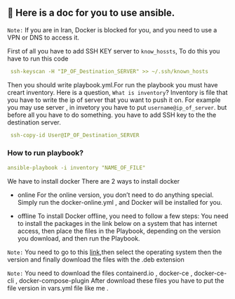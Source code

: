 ## 🐳 Here is a doc for you to use ansible.
`Note:`  If you are in Iran, Docker is blocked for you, and you need to use a VPN or DNS to access it.

First of all you have to add SSH KEY server to `know_hossts`, To do this you have to run this code
```yml
 ssh-keyscan -H "IP_OF_Destination_SERVER" >> ~/.ssh/known_hosts
```
 
Then you should  write playbook.yml.For run the playbook you must have creart inventory.
Here is a question, `What is inventory`?
Inventory is file that you have to write the ip of server that you want to push it on.
For example you may use server , in invetory you have to put `username@ip_of_server`. 
but before all you have to do something.
you have to add SSH key to the the destination server.
```yml
 ssh-copy-id User@IP_OF_Destination_SERVER
```
### How to run playbook?
```yml
ansible-playbook -i inventory "NAME_OF_FILE"
 ```

We have to install docker
There are 2 ways to install docker

+ online
For the online version, you don’t need to do anything special. Simply run the docker-online.yml , and Docker will be installed for you.

+ offline
To install Docker offline, you need to follow a few steps: You need to install the packages in the link below on a system that has internet access,
then place the files in the Playbook, depending on the version you download, and then run the Playbook.

 `Note:`  You need to go to  this [link](https://download.docker.com),then select the operating system then the version and finally download the files with the .deb extension

 `Note:`  You need to download the files containerd.io , docker-ce , docker-ce-cli , docker-compose-plugin
After download these files you have to put the file version in vars.yml file like me .




